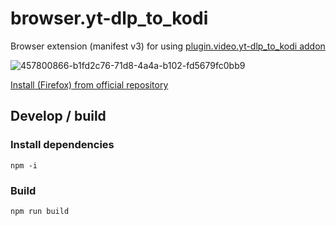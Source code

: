 # browser.yt-dlp_to_kodi

Browser extension (manifest v3) for using [plugin.video.yt-dlp_to_kodi addon](https://github.com/aportela/plugin.video.yt-dlp_to_kodi)

![457800866-b1fd2c76-71d8-4a4a-b102-fd5679fc0bb9](https://github.com/user-attachments/assets/4106960b-4977-4fbf-9641-0962674b7b0e)

[Install (Firefox) from official repository](https://addons.mozilla.org/es-ES/firefox/addon/yt-dlp-to-kodi/)

## Develop / build

### Install dependencies

```
npm -i
```

### Build

```
npm run build
```

